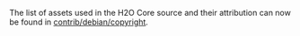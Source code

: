 The list of assets used in the H2O Core source and their attribution can now be found in [contrib/debian/copyright](../contrib/debian/copyright).
